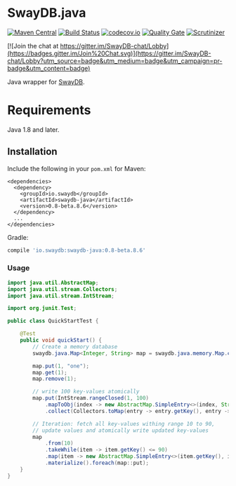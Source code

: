 # SwayDB.java 

[![Maven Central](https://img.shields.io/maven-central/v/io.swaydb/swaydb-java.svg)](http://search.maven.org/#search%7Cga%7C1%7Cg%3A%22io.swaydb%22%20AND%20a%3A%22swaydb-java%22)
[![Build Status](https://travis-ci.com/simerplaha/SwayDB.java.svg?branch=master)](https://travis-ci.com/simerplaha/SwayDB.java)
[![codecov.io](http://codecov.io/github/simerplaha/SwayDB.java/coverage.svg?branch=master)](http://codecov.io/github/simerplaha/SwayDB.java?branch=master)
[![Quality Gate](https://sonarcloud.io/api/project_badges/measure?project=SwayDB.java&metric=sqale_rating)](https://sonarcloud.io/dashboard/index/SwayDB.java)
[![Scrutinizer](https://img.shields.io/scrutinizer/g/simerplaha/SwayDB.java.svg)](https://scrutinizer-ci.com/g/simerplaha/SwayDB.java/)

[![Join the chat at https://gitter.im/SwayDB-chat/Lobby](https://badges.gitter.im/Join%20Chat.svg)](https://gitter.im/SwayDB-chat/Lobby?utm_source=badge&utm_medium=badge&utm_campaign=pr-badge&utm_content=badge)

Java wrapper for [SwayDB](https://github.com/simerplaha/SwayDB).

Requirements
============

Java 1.8 and later.

## Installation

Include the following in your `pom.xml` for Maven:

```
<dependencies>
  <dependency>
    <groupId>io.swaydb</groupId>
    <artifactId>swaydb-java</artifactId>
    <version>0.8-beta.8.6</version>
  </dependency>
  ...
</dependencies>
```

Gradle:

```groovy
compile 'io.swaydb:swaydb-java:0.8-beta.8.6'
```

### Usage

```java
import java.util.AbstractMap;
import java.util.stream.Collectors;
import java.util.stream.IntStream;

import org.junit.Test;

public class QuickStartTest {

    @Test
    public void quickStart() {
        // Create a memory database
        swaydb.java.Map<Integer, String> map = swaydb.java.memory.Map.create(Integer.class, String.class);

        map.put(1, "one");
        map.get(1);
        map.remove(1);

        // write 100 key-values atomically
        map.put(IntStream.rangeClosed(1, 100)
            .mapToObj(index -> new AbstractMap.SimpleEntry<>(index, String.valueOf(index)))
            .collect(Collectors.toMap(entry -> entry.getKey(), entry -> entry.getValue())));

        // Iteration: fetch all key-values withing range 10 to 90,
        // update values and atomically write updated key-values
        map
            .from(10)
            .takeWhile(item -> item.getKey() <= 90)
            .map(item -> new AbstractMap.SimpleEntry<>(item.getKey(), item.getValue() + "_updated"))
            .materialize().foreach(map::put);
    }
}
```
